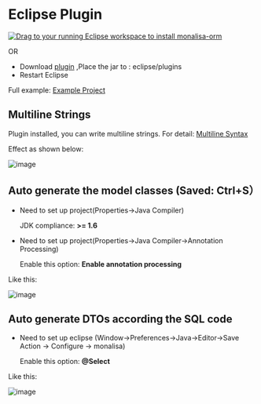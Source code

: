 
# Eclipse Plugin

<a href="http://marketplace.eclipse.org/marketplace-client-intro?mpc_install=2815718" class="drag" title="Drag to your running Eclipse workspace to install monalisa-eclipse"><img class="img-responsive" src="https://marketplace.eclipse.org/sites/all/themes/solstice/public/images/marketplace/btn-install.png" alt="Drag to your running Eclipse workspace to install monalisa-orm" /></a>

OR
* Download [plugin](https://github.com/11039850/monalisa-orm/raw/master/plugins/com.tsc9526.monalisa.plugin.eclipse_1.7.0.jar) ,Place the jar to : eclipse/plugins
* Restart Eclipse


Full example: [Example Project](https://github.com/11039850/monalisa-example)


## Multiline Strings 

Plugin installed, you can write multiline strings. For detail: [Multiline Syntax](https://github.com/11039850/monalisa-orm/wiki/Multiple-line%20syntax)

Effect as shown below:

![image](https://github.com/11039850/monalisa-orm/raw/master/doc/images/multi_lines.png)


## Auto generate the model classes (Saved: Ctrl+S）

* Need to set up project(Properties->Java Compiler)
 
  JDK compliance: **>= 1.6** 
* Need to set up project(Properties->Java Compiler->Annotation Processing)

  Enable this option: **Enable annotation processing**

Like this:

![image](https://github.com/11039850/monalisa-orm/raw/master/doc/images/db_save.jpg)

## Auto generate DTOs according the SQL code
* Need to set up eclipse (Window->Preferences->Java->Editor->Save Action -> Configure -> monalisa)

  Enable this option: **@Select** 

Like this:

![image](https://github.com/11039850/monalisa-db/raw/master/doc/images/select_save.jpg)